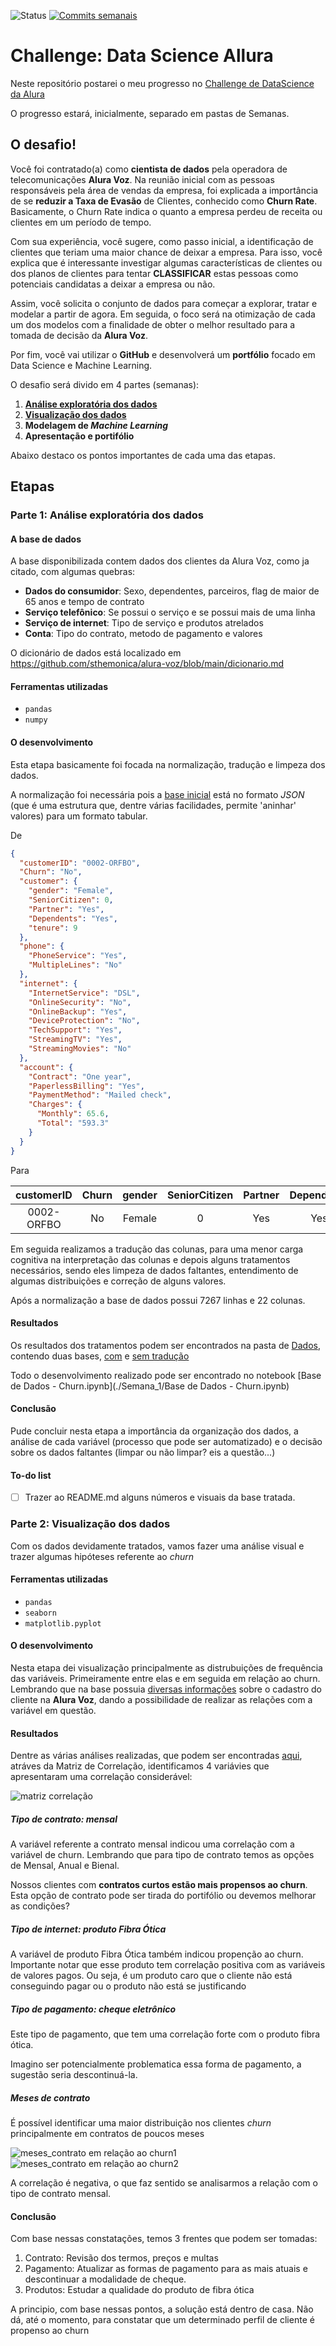 ![Status](https://img.shields.io/badge/status-Em%20desenvolvimento-green?style=plastic)
[![Commits semanais](https://img.shields.io/github/commit-activity/w/exata0mente/Challenge-Data-Science-Allura?style=plastic)](https://github.com/exata0mente/Challenge-Data-Science-Allura/pulse)

# Challenge: Data Science Allura

Neste repositório postarei o meu progresso no [Challenge de DataScience da Alura](https://www.alura.com.br/challenges/data-science)

O progresso estará, inicialmente, separado em pastas de Semanas.

## O desafio!

Você foi contratado(a) como **cientista de dados** pela operadora de telecomunicações **Alura Voz**. Na reunião inicial com as pessoas responsáveis pela área de vendas da empresa, foi explicada a importância de se **reduzir a Taxa de Evasão** de Clientes, conhecido como **Churn Rate**. Basicamente, o Churn Rate indica o quanto a empresa perdeu de receita ou clientes em um período de tempo.

Com sua experiência, você sugere, como passo inicial, a identificação de clientes que teriam uma maior chance de deixar a empresa. Para isso, você explica que é interessante investigar algumas características de clientes ou dos planos de clientes para tentar **CLASSIFICAR** estas pessoas como potenciais candidatas a deixar a empresa ou não.

Assim, você solicita o conjunto de dados para começar a explorar, tratar e modelar a partir de agora. Em seguida, o foco será na otimização de cada um dos modelos com a finalidade de obter o melhor resultado para a tomada de decisão da **Alura Voz**. 

Por fim, você vai utilizar o **GitHub** e desenvolverá um **portfólio** focado em Data Science e Machine Learning.

O desafio será divido em 4 partes (semanas):

1. [**Análise exploratória dos dados**](#parte-1-análise-exploratória-dos-dados)
1. [**Visualização dos dados**](#parte-2-visualização-dos-dados)
1. **Modelagem de _Machine Learning_**
1. **Apresentação e portifólio**

Abaixo destaco os pontos importantes de cada uma das etapas.

## Etapas

### Parte 1: Análise exploratória dos dados

#### A base de dados

A base disponibilizada contem dados dos clientes da Alura Voz, como ja citado, com algumas quebras:

- **Dados do consumidor**: Sexo, dependentes, parceiros, flag de maior de 65 anos e tempo de contrato
- **Serviço telefônico**: Se possui o serviço e se possui mais de uma linha
- **Serviço de internet**: Tipo de serviço e produtos atrelados
- **Conta**: Tipo do contrato, metodo de pagamento e valores

O dicionário de dados está localizado em https://github.com/sthemonica/alura-voz/blob/main/dicionario.md

#### Ferramentas utilizadas
- `pandas` 
- `numpy`

#### O desenvolvimento

Esta etapa basicamente foi focada na normalização, tradução e limpeza dos dados.

A normalização foi necessária pois a [base inicial](https://raw.githubusercontent.com/sthemonica/alura-voz/main/Dados/Telco-Customer-Churn.json) está no formato *JSON*  (que é uma estrutura que, dentre várias facilidades, permite 'aninhar' valores) para um formato tabular.

De

```JSON
{
  "customerID": "0002-ORFBO",
  "Churn": "No",
  "customer": {
    "gender": "Female",
    "SeniorCitizen": 0,
    "Partner": "Yes",
    "Dependents": "Yes",
    "tenure": 9
  },
  "phone": {
    "PhoneService": "Yes",
    "MultipleLines": "No"
  },
  "internet": {
    "InternetService": "DSL",
    "OnlineSecurity": "No",
    "OnlineBackup": "Yes",
    "DeviceProtection": "No",
    "TechSupport": "Yes",
    "StreamingTV": "Yes",
    "StreamingMovies": "No"
  },
  "account": {
    "Contract": "One year",
    "PaperlessBilling": "Yes",
    "PaymentMethod": "Mailed check",
    "Charges": {
      "Monthly": 65.6,
      "Total": "593.3"
    }
  }
}
```

Para

| **customerID** | **Churn** | **gender** | **SeniorCitizen** | **Partner** | **Dependents** | **tenure** | **PhoneService** | **MultipleLines** | **InternetService** | **OnlineSecurity** | **OnlineBackup** | **DeviceProtection** | **TechSupport** | **StreamingTV** | **StreamingMovies** | **Contract** | **PaperlessBilling** | **PaymentMethod** | **Charges.Monthly** | **Charges.Total** |
|:--------------:|:---------:|:----------:|:-----------------:|:-----------:|:--------------:|:----------:|:----------------:|:-----------------:|:-------------------:|:------------------:|:----------------:|:--------------------:|:---------------:|:---------------:|:-------------------:|:------------:|:--------------------:|:-----------------:|:-------------------:|:-----------------:|
| 0002-ORFBO     | No        | Female     | 0                 | Yes         | Yes            | 9          | Yes              | No                | DSL                 | No                 | Yes              | No                   | Yes             | Yes             | No                  | One year     | Yes                  | Mailed check      | 65.600000           | 593.300000        |

Em seguida realizamos a tradução das colunas, para uma menor carga cognitiva na interpretação das colunas e depois alguns tratamentos necessários, sendo eles limpeza de dados faltantes, entendimento de algumas distribuições e correção de alguns valores.

Após a normalização a base de dados possui 7267 linhas e 22 colunas.

#### Resultados

Os resultados dos tratamentos podem ser encontrados na pasta de [Dados](Dados/), contendo duas bases, [com](Dados/dados_tratados_sem_traducao.json) e [sem tradução](Dados/dados_tratados.json)

Todo o desenvolvimento realizado pode ser encontrado no notebook [Base de Dados - Churn.ipynb](./Semana_1/Base de Dados - Churn.ipynb)

#### Conclusão

Pude concluir nesta etapa a importância da organização dos dados, a análise de cada variável (processo que pode ser automatizado) e o decisão sobre os dados faltantes (limpar ou não limpar? eis a questão...)

#### To-do list
- [ ] Trazer ao README.md alguns números e visuais da base tratada.

### Parte 2: Visualização dos dados

Com os dados devidamente tratados, vamos fazer uma análise visual e trazer algumas hipóteses referente ao _churn_

#### Ferramentas utilizadas

- `pandas` 
- `seaborn`
- `matplotlib.pyplot`

#### O desenvolvimento

Nesta etapa dei visualização principalmente as distrubuições de frequência das variáveis. Primeiramente entre elas e em seguida em relação ao churn. Lembrando que na base possuia [diversas informações](#a-base-de-dados) sobre o cadastro do cliente na **Alura Voz**, dando a possibilidade de realizar as relações com a variável em questão.

#### Resultados

Dentre as várias análises realizadas, que podem ser encontradas [aqui](./Semana_2/), atráves da Matriz de Correlação, identificamos 4 variávies que apresentaram uma correlação considerável:

![matriz correlação](Semana_2/matriz_correlacao.png)

##### Tipo de contrato: mensal

A variável referente a contrato mensal indicou uma correlação com a variável de churn. Lembrando que para tipo de contrato temos as opções de Mensal, Anual e Bienal.

Nossos clientes com **contratos curtos estão mais propensos ao churn**. Esta opção de contrato pode ser tirada do portifólio ou devemos melhorar as condições?

##### Tipo de internet: produto Fibra Ótica

A variável de produto Fibra Ótica também indicou propenção ao churn. Importante notar que esse produto tem correlação positiva com as variáveis de valores pagos. Ou seja, é um produto caro que o cliente não está conseguindo pagar ou o produto não está se justificando

##### Tipo de pagamento: cheque eletrônico

Este tipo de pagamento, que tem uma correlação forte com o produto fibra ótica.

Imagino ser potencialmente problematica essa forma de pagamento, a sugestão seria descontinuá-la.

##### Meses de contrato

É possível identificar uma maior distribuição nos clientes _churn_ principalmente em contratos de poucos meses

![meses_contrato em relação ao churn1](Semana_2/meses_contratos_churn01.png)
![meses_contrato em relação ao churn2](Semana_2/meses_contratos_churn02.png)

A correlação é negativa, o que faz sentido se analisarmos a relação com o tipo de contrato mensal.

#### Conclusão

Com base nessas constatações, temos 3 frentes que podem ser tomadas:
1. Contrato: Revisão dos termos, preços e multas
1. Pagamento: Atualizar as formas de pagamento para as mais atuais e descontinuar a modalidade de cheque.
1. Produtos: Estudar a qualidade do produto de fibra ótica

A principio, com base nessas pontos, a solução está dentro de casa. Não dá, até o momento, para constatar que um determinado perfil de cliente é propenso ao churn